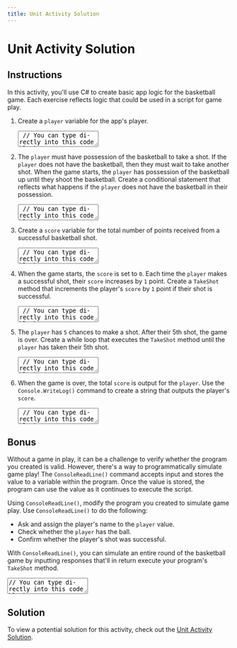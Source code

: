 ```yaml
---
title: Unit Activity Solution
---
```


<link href="//codefence.io/codefence.css" rel="stylesheet">
<script defer type="text/javascript" src="//codefence.io/codefence.js"></script>

# Unit Activity Solution

## Instructions

In this activity, you'll use C# to create basic app logic for the basketball game. Each exercise reflects logic that could be used in a script for game play.

1. Create a `player` variable for the app's player.

    <code-fence lang="cs" heading="Solution">
    <textarea vue-slot="code">
    // You can type directly into this code block to test your code. Click Run to execute the program.
    </textarea>
    </code-fence>

1. The `player` must have possession of the basketball to take a shot. If the `player` does not have the basketball, then they must wait to take another shot. When the game starts, the `player` has possession of the basketball up until they shoot the basketball. Create a conditional statement that reflects what happens if the `player` does not have the basketball in their possession.

    <code-fence lang="cs" heading="Solution">
    <textarea vue-slot="code">
    // You can type directly into this code block to test your code. Click Run to execute the program.
    </textarea>
    </code-fence>

1. Create a `score` variable for the total number of points received from a successful basketball shot.

    <code-fence lang="cs" heading="Solution">
    <textarea vue-slot="code">
    // You can type directly into this code block to test your code. Click Run to execute the program.
    </textarea>
    </code-fence>

1. When the game starts, the `score` is set to `0`. Each time the `player` makes a successful shot, their `score` increases by `1` point. Create a `TakeShot` method that increments the player's `score` by `1` point if their shot is successful.

    <code-fence lang="cs" heading="Solution">
    <textarea vue-slot="code">
    // You can type directly into this code block to test your code. Click Run to execute the program.
    </textarea>
    </code-fence>

1. The `player` has `5` chances to make a shot. After their 5th shot, the game is over. Create a while loop that executes the `TakeShot` method until the `player` has taken their 5th shot.

    <code-fence lang="cs" heading="Solution">
    <textarea vue-slot="code">
    // You can type directly into this code block to test your code. Click Run to execute the program.
    </textarea>
    </code-fence>

1. When the game is over, the total `score` is output for the `player`. Use the `Console.WriteLog()` command to create a string that outputs the player's `score`.

    <code-fence lang="cs" heading="Solution">
    <textarea vue-slot="code">
    // You can type directly into this code block to test your code. Click Run to execute the program.
    </textarea>
    </code-fence>

## Bonus

Without a game in play, it can be a challenge to verify whether the program you created is valid. However, there's a way to programmatically simulate game play! The `ConsoleReadLine()` command accepts input and stores the value to a variable within the program. Once the value is stored, the program can use the value as it continues to execute the script.

Using `ConsoleReadLine()`, modify the program you created to simulate game play. Use `ConsoleReadLine()` to do the following:

- Ask and assign the player's name to the `player` value.
- Check whether the `player` has the ball.
- Confirm whether the player's shot was successful.

With `ConsoleReadLine()`, you can simulate an entire round of the basketball game by inputting responses that'll in return execute your program's `TakeShot` method.

<code-fence lang="cs" heading="Solution">
<textarea vue-slot="code">
// You can type directly into this code block to test your code. Click Run to execute the program.
</textarea>
</code-fence>

## Solution

To view a potential solution for this activity, check out the [Unit Activity Solution](link).